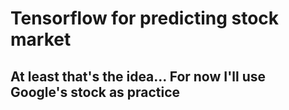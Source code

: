 # Tensorflow for predicting stock market
## At least that's the idea... For now I'll use Google's stock as practice

